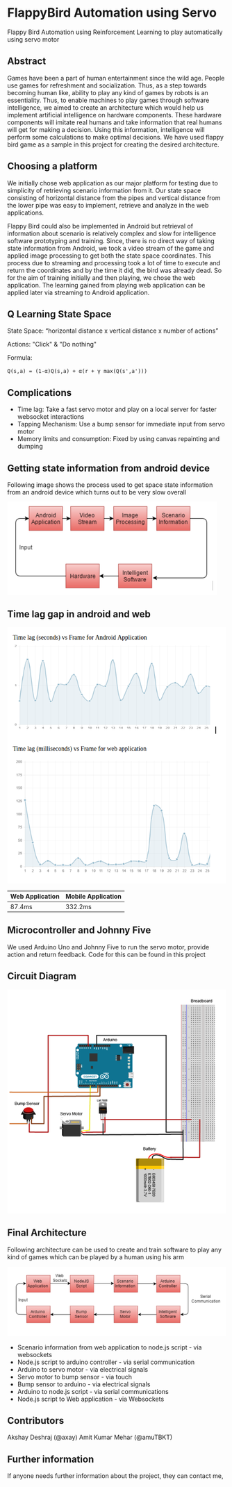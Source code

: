 # FlappyBird Automation using Servo

Flappy Bird Automation using Reinforcement Learning to play automatically using servo motor

## Abstract

Games have been a part of human entertainment since the wild age. People use games for refreshment and socialization. Thus, as a step towards becoming human like, ability to play any kind of games by robots is an essentiality.  Thus, to enable machines to play games through software intelligence, we aimed to create an architecture which would help us implement artificial intelligence on hardware components. These hardware components will imitate real humans and take information that real humans will get for making a decision. Using this information, intelligence will perform some calculations to make optimal decisions. We have used flappy bird game as a sample in this project for creating the desired architecture.

## Choosing a platform

We initially chose web application as our major platform for testing due to simplicity of retrieving scenario information from it. Our state space consisting of horizontal distance from the pipes and vertical distance from the lower pipe was easy to implement, retrieve and analyze in the web applications.

Flappy Bird could also be implemented in Android but retrieval of information about scenario is relatively complex and slow for intelligence software prototyping and training. Since, there is no direct way of taking state information from Android, we took a video stream of the game and applied image processing to get both the state space coordinates. This process due to streaming and processing took a lot of time to execute and return the coordinates and by the time it did, the bird was already dead. So for the aim of training initially and then playing, we chose the web application. The learning gained from playing web application can be applied later via streaming to Android application.

## Q Learning State Space

State Space: “horizontal distance x vertical distance x number of actions”

Actions: "Click" & "Do nothing"

Formula:

```
Q(s,a) = (1-α)Q(s,a) + α(r + γ max(Q(s',a')))
```

## Complications

- Time lag: Take a fast servo motor and play on a local server for faster websocket interactions
- Tapping Mechanism: Use a bump sensor for immediate input from servo motor
- Memory limits and consumption: Fixed by using canvas repainting and dumping

## Getting state information from android device

Following image shows the process used to get space state information from an android device which turns out to be very slow overall

![Android Image Processing](./wiki-images/android-image-processing.png)

## Time lag gap in android and web

![Time Diff in Web and Android](./wiki-images/results-time.png)


| Web Application | Mobile Application |
| --------------- | ------------------ |
| 	87.4ms        |     332.2ms        |

## Microcontroller and Johnny Five

We used Arduino Uno and Johnny Five to run the servo motor, provide action and return feedback.
Code for this can be found in this project

## Circuit Diagram

![Circuit Diagram](./wiki-images/circuit.png)

## Final Architecture

Following architecture can be used to create and train software to play any kind of games which can be played by a human using his arm

![Architecture](./wiki-images/architecture.png)


- Scenario information from web application to node.js script - via websockets
- Node.js script to arduino controller - via serial communication
- Arduino to servo motor - via electrical signals
- Servo motor to bump sensor  - via touch
- Bump sensor to arduino - via electrical signals
- Arduino to node.js script - via serial communications
- Node.js script to Web application - via Websockets


## Contributors

Akshay Deshraj (@axay)
Amit Kumar Mehar (@amuTBKT)

## Further information

If anyone needs further information about the project, they can contact me,
